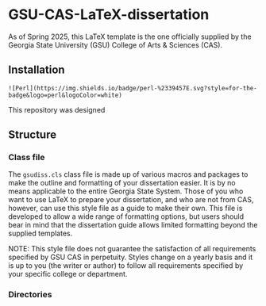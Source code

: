 # GSU-CAS-LaTeX-dissertation

As of Spring 2025, this LaTeX template is the one officially supplied by the Georgia State University (GSU) College of Arts & Sciences (CAS).

## Installation

	![Perl](https://img.shields.io/badge/perl-%2339457E.svg?style=for-the-badge&logo=perl&logoColor=white)

This repository was designed 

## Structure

### Class file

The `gsudiss.cls` class file is made up of various macros and packages to make the outline and formatting of your dissertation easier. 
It is by no means applicable to the entire Georgia State System. 
Those of you who want to use LaTeX to prepare your dissertation, and who are not from CAS, however, can use this style file as a guide to make their own. 
This file is developed to allow a wide range of formatting options, but users should bear in mind that the dissertation guide allows limited formatting beyond the supplied templates. 

NOTE: This style file does not guarantee the satisfaction of all requirements specified by GSU CAS in perpetuity. 
Styles change on a yearly basis and it is up to you (the writer or author) to follow all requirements specified by your specific college or department.

### Directories

